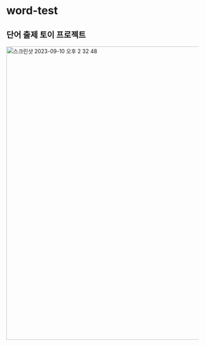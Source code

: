 # word-test
## 단어 출제 토이 프로젝트

<img width="769" alt="스크린샷 2023-09-10 오후 2 32 48" src="https://github.com/riceCakeSsamanKo/word-test/assets/121627245/7136b5a8-6f37-444d-8ebd-85e7d33bc59e">
